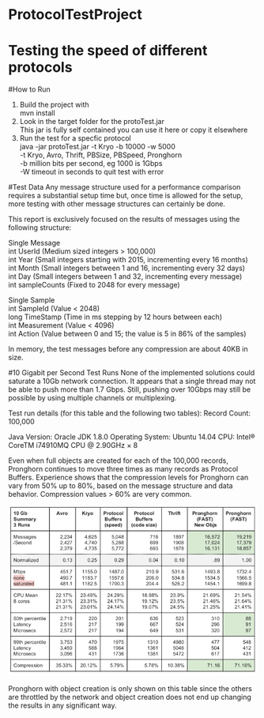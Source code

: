 # ProtocolTestProject
Testing the speed of different protocols
=============================

#How to Run

1.  Build the project with      
       mvn install    
2.  Look in the target folder for the protoTest.jar     
       This jar is fully self contained you can use it here or copy it elsewhere    
3.  Run the test for a specfic protocol    
       java -jar protoTest.jar -t Kryo -b 10000 -w 5000            
       -t Kryo, Avro, Thrift, PBSize, PBSpeed, Pronghorn    
       -b million bits per second, eg 1000 is 1Gbps     
       -W timeout in seconds to quit test with error     

#Test Data 
Any message structure used for a performance comparison requires a substantial setup time but, 
once time is allowed for the setup, more testing with other message structures can certainly be done.     
 
This report is exclusively focused on the results of messages using the following structure:     
 
Single Message     
int UserId               (Medium sized integers > 100,000)    
int Year                  (Small integers starting with 2015, incrementing every 16 months)      
int Month                (Small integers between 1 and 16, incrementing every 32 days)     
int Day                    (Small integers between 1 and 32, incrementing every message)       
int sampleCounts   (Fixed to 2048 for every message)    
    <one sample for each of the above counts>    
  
Single Sample     
int    SampleId        (Value < 2048)     
long TimeStamp     (Time in ms stepping by 12 hours between each)     
int    Measurement  (Value < 4096)     
int    Action              (Value between 0 and 15; the value is 5 in 86% of the samples)     
 
In memory, the test messages before any compression are about 40KB in size.     

#10 Gigabit per Second Test Runs 
None of the implemented solutions could saturate a 10Gb network connection.  It appears that a 
single thread may not be able to push more than 1.7 Gbps. Still, pushing over 10Gbps may still be 
possible by using multiple channels or multiplexing.  
 
Test run details (for this table and the following two tables): 
Record Count: 100,000 
 
Java Version: Oracle JDK 1.8.0 
Operating System: Ubuntu 14.04 
CPU: Intel® CoreTM i7­4910MQ CPU @ 2.90GHz × 8  
 
Even when full objects are created for each of the 100,000 records, Pronghorn continues to move 
three times as many records as Protocol Buffers.  Experience shows that the compression levels for 
Pronghorn can vary from 50% up to 80%, based on the message structure and data behavior. 
Compression values > 60% are very common. 
 
![10GbTable](./10GTable.png)
 
Pronghorn with object creation is only shown on this table since the others are throttled by the network 
and object creation does not end up changing the results in any significant way. 